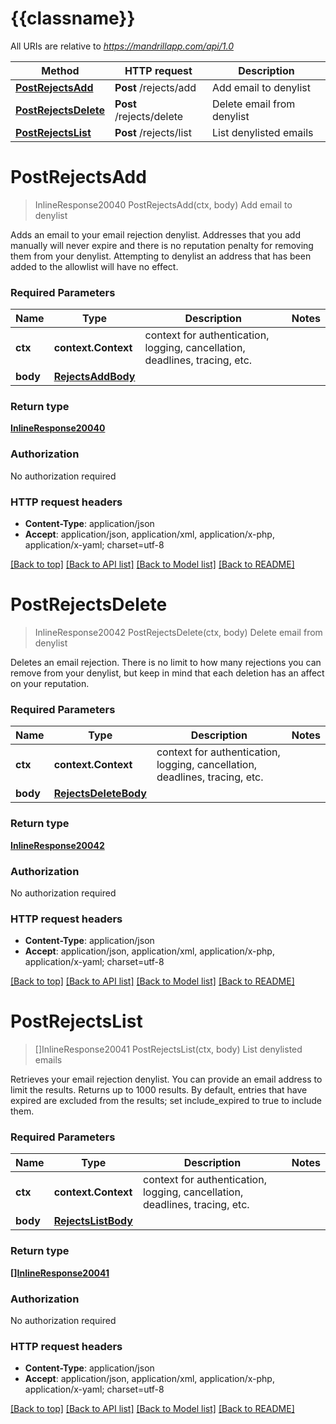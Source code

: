 # {{classname}}

All URIs are relative to *https://mandrillapp.com/api/1.0*

Method | HTTP request | Description
------------- | ------------- | -------------
[**PostRejectsAdd**](RejectsApi.md#PostRejectsAdd) | **Post** /rejects/add | Add email to denylist
[**PostRejectsDelete**](RejectsApi.md#PostRejectsDelete) | **Post** /rejects/delete | Delete email from denylist
[**PostRejectsList**](RejectsApi.md#PostRejectsList) | **Post** /rejects/list | List denylisted emails

# **PostRejectsAdd**
> InlineResponse20040 PostRejectsAdd(ctx, body)
Add email to denylist

Adds an email to your email rejection denylist. Addresses that you add manually will never expire and there is no reputation penalty for removing them from your denylist. Attempting to denylist an address that has been added to the allowlist will have no effect.

### Required Parameters

Name | Type | Description  | Notes
------------- | ------------- | ------------- | -------------
 **ctx** | **context.Context** | context for authentication, logging, cancellation, deadlines, tracing, etc.
  **body** | [**RejectsAddBody**](RejectsAddBody.md)|  | 

### Return type

[**InlineResponse20040**](inline_response_200_40.md)

### Authorization

No authorization required

### HTTP request headers

 - **Content-Type**: application/json
 - **Accept**: application/json, application/xml, application/x-php, application/x-yaml; charset=utf-8

[[Back to top]](#) [[Back to API list]](../README.md#documentation-for-api-endpoints) [[Back to Model list]](../README.md#documentation-for-models) [[Back to README]](../README.md)

# **PostRejectsDelete**
> InlineResponse20042 PostRejectsDelete(ctx, body)
Delete email from denylist

Deletes an email rejection. There is no limit to how many rejections you can remove from your denylist, but keep in mind that each deletion has an affect on your reputation.

### Required Parameters

Name | Type | Description  | Notes
------------- | ------------- | ------------- | -------------
 **ctx** | **context.Context** | context for authentication, logging, cancellation, deadlines, tracing, etc.
  **body** | [**RejectsDeleteBody**](RejectsDeleteBody.md)|  | 

### Return type

[**InlineResponse20042**](inline_response_200_42.md)

### Authorization

No authorization required

### HTTP request headers

 - **Content-Type**: application/json
 - **Accept**: application/json, application/xml, application/x-php, application/x-yaml; charset=utf-8

[[Back to top]](#) [[Back to API list]](../README.md#documentation-for-api-endpoints) [[Back to Model list]](../README.md#documentation-for-models) [[Back to README]](../README.md)

# **PostRejectsList**
> []InlineResponse20041 PostRejectsList(ctx, body)
List denylisted emails

Retrieves your email rejection denylist. You can provide an email address to limit the results. Returns up to 1000 results. By default, entries that have expired are excluded from the results; set include_expired to true to include them.

### Required Parameters

Name | Type | Description  | Notes
------------- | ------------- | ------------- | -------------
 **ctx** | **context.Context** | context for authentication, logging, cancellation, deadlines, tracing, etc.
  **body** | [**RejectsListBody**](RejectsListBody.md)|  | 

### Return type

[**[]InlineResponse20041**](inline_response_200_41.md)

### Authorization

No authorization required

### HTTP request headers

 - **Content-Type**: application/json
 - **Accept**: application/json, application/xml, application/x-php, application/x-yaml; charset=utf-8

[[Back to top]](#) [[Back to API list]](../README.md#documentation-for-api-endpoints) [[Back to Model list]](../README.md#documentation-for-models) [[Back to README]](../README.md)

